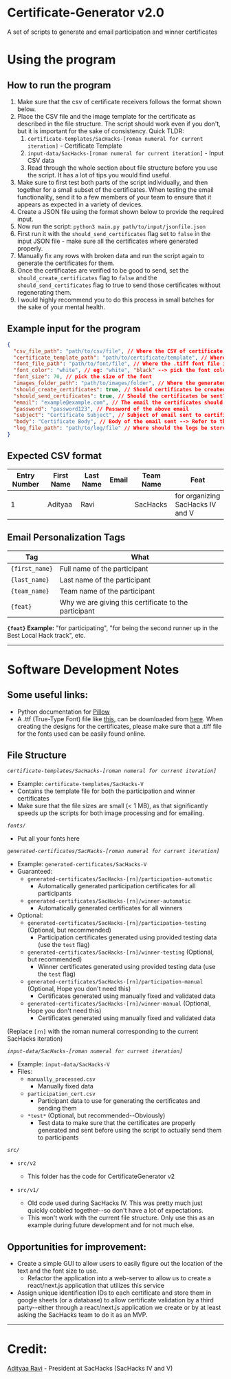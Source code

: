 # Certificate-Generator v2.0
A set of scripts to generate and email participation and winner certificates


# Using the program
## How to run the program
1. Make sure that the csv of certificate receivers follows the format shown below.
2. Place the CSV file and the image template for the certificate as described in the file structure. The script should work even if you don't, but it is important for the sake of consistency. Quick TLDR:
   1. `certificate-templates/SacHacks-[roman numeral for current iteration]` - Certificate Template
   2. `input-data/SacHacks-[roman numeral for current iteration]` - Input CSV data
   3. Read through the whole section about file structure before you use the script. It has a lot of tips you would find useful.
3. Make sure to first test both parts of the script individually, and then together for a small subset of the certificates. When testing the email functionality, send it to a few members of your team to ensure that it appears as expected in a variety of devices.
4. Create a JSON file using the format shown below to provide the required input. 
5. Now run the script: `python3 main.py path/to/input/jsonfile.json`
  1. First run it with the `should_send_certificates` flag set to `false` in the input JSON file - make sure all the certificates where generated properly.
  2. Manually fix any rows with broken data and run the script again to generate the certificates for them.
  3. Once the certificates are verified to be good to send, set the `should_create_certificates` flag to `false` and the `should_send_certificates` flag to true to send those certificates without regenerating them.
  4. I would highly recommend you to do this process in small batches for the sake of your mental health.  


## Example input for the program
```json
{
  "csv_file_path": "path/to/csv/file", // Where the CSV of certificate receivers is
  "certificate_template_path": "path/to/certificate/template", // Where the certificate template is
  "font_file_path": "path/to/font/file", // Where the .tiff font file is
  "font_color": "white", // eg: "white", "black" --> pick the font color
  "font_size": 70, // pick the size of the font
  "images_folder_path": "path/to/images/folder", // Where the generated certificates should be stored
  "should_create_certificates": true, // Should certificates be created? Set to false if the certificates have already been made.
  "should_send_certificates": true, // Should the certificates be sent? Set to false if you only want the certificates to be created and not sent to anyone yet.
  "email": "example@example.com", // The email the certificates should be sent from
  "password": "password123", // Password of the above email
  "subject": "Certificate Subject", // Subject of email sent to certificate receivers
  "body": "Certificate Body", // Body of the email sent --> Refer to the Email Personalization Tags section below for more info.
  "log_file_path": "path/to/log/file" // Where should the logs be stored?
}
```

## Expected CSV format
Entry Number | First Name | Last Name | Email | Team Name | Feat |
|   ------   |    ---     |    ---    |   --  |    ---    |  --  |
1            | Adityaa    | Ravi      |       | SacHacks  | for organizing SacHacks IV and V     

## Email Personalization Tags

Tag                   | What
-----------------     | ------------------                       
`{first_name}`        | Full name of the participant
`{last_name}`         | Last name of the participant
`{team_name}`         | Team name of the participant
`{feat}`              | Why we are giving this certificate to the participant 
 
**`{feat}` Example:**
"for participating", "for being the second runner up in the Best Local Hack track", etc.

-------------------------------------------------------------------------------------------

# Software Development Notes


## Some useful links:
- Python documentation for [Pillow](https://pillow.readthedocs.io/en/stable/)
- A .ttf (True-Type Font) file like [this](/font), can be downloaded from [here](https://www.google.com/search?q=download+.ttf+fonts). When creating the designs for the certificates, please make sure that a .tiff file for the fonts used can be easily found online.
  

## File Structure

*`certificate-templates/SacHacks-[roman numeral for current iteration]`*
- Example: `certificate-templates/SacHacks-V`
- Contains the template file for both the participation and winner certificates
- Make sure that the file sizes are small (< 1 MB), as that significantly speeds up the scripts for both image processing and for emailing.

*`fonts/`*
- Put all your fonts here


*`generated-certificates/SacHacks-[roman numeral for current iteration]`*
- Example: `generated-certificates/SacHacks-V`
- Guaranteed:
  - `generated-certificates/SacHacks-[rn]/participation-automatic`
    - Automatically generated participation certificates for all participants
  - `generated-certificates/SacHacks-[rn]/winner-automatic`
    - Automatically generated certificates for all winners
- Optional:
  - `generated-certificates/SacHacks-[rn]/participation-testing` (Optional, but recommended)
    - Participation certificates generated using provided testing data (use the `test` flag) 
  - `generated-certificates/SacHacks-[rn]/winner-testing` (Optional, but recommended)
    - Winner certificates generated using provided testing data (use the `test` flag) 
  - `generated-certificates/SacHacks-[rn]/participation-manual` (Optional, Hope you don't need this)
    - Certificates generated using manually fixed and validated data
  - `generated-certificates/SacHacks-[rn]/winner-manual` (Optional, Hope you don't need this)
    - Certificates generated using manually fixed and validated data

(Replace `[rn]` with the roman numeral corresponding to the current SacHacks iteration)


*`input-data/SacHacks-[roman numeral for current iteration]`*
- Example: `input-data/SacHacks-V`
- Files:
  - `manually_processed.csv`
    - Manually fixed data
  - `participation_cert.csv`
    - Participant data to use for generating the certificates and sending them
  - `*test*` (Optional, but recommended--Obviously)
    - Test data to make sure that the certificates are properly generated and sent before using the script to actually send them to participants


*`src/`*
- `src/v2`
  - This folder has the code for CertificateGenerator v2

- `src/v1/`
  - Old code used during SacHacks IV. This was pretty much just quickly cobbled together--so don't have a lot of expectations.
  - This won't work with the current file structure. Only use this as an example during future development and for not much else.  


## Opportunities for improvement:
- Create a simple GUI to allow users to easily figure out the location of the text and the font size to use.
  - Refactor the application into a web-server to allow us to create a react/next.js application that utilizes this service 
- Assign unique identification IDs to each certificate and store them in google sheets (or a database) to allow certificate validation by a third party--either through a react/next.js application we create or by at least asking the SacHacks team to do it as an MVP.

-------------------------------------------------------------------------------------------
# Credit:
[Adityaa Ravi](https://github.com/adityaaravi) - President at SacHacks (SacHacks IV and V)   
